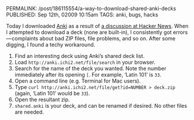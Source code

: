 PERMALINK: /post/186115554/a-way-to-download-shared-anki-decks
PUBLISHED: Sep 12th, 02009 10:15am
TAGS: anki, bugs, hacks

Today I downloaded [Anki][anki] as a result of [a discussion at Hacker
News][hn]. When I attempted to download a deck (none are built-in), I
consistently got errors — complaints about bad ZIP files, file problems, and so
on. After some digging, I found a techy workaround.

 [anki]: http://ichi2.net/anki/
 [hn]: http://news.ycombinator.com/item?id=818157

1. Find an interesting deck using Anki’s shared deck list.
1. Load `http://anki.ichi2.net/file/search` in your browser.
1. Search for the name of the deck you wanted. Note the number immediately
 after its opening `[`. For example, ‘Latin 101’ is `33`. 
1. Open a command line (<abbr lang='la'>e.g.</abbr> Terminal for Mac users).
1. Type `curl http://anki.ichi2.net/file/get?id=NUMBER > deck.zip`
 (again, ‘Latin 101’ would be `33`).
1. Open the resultant zip.
1. `shared.anki` is your deck, and can be renamed if desired. No other files
 are needed.
